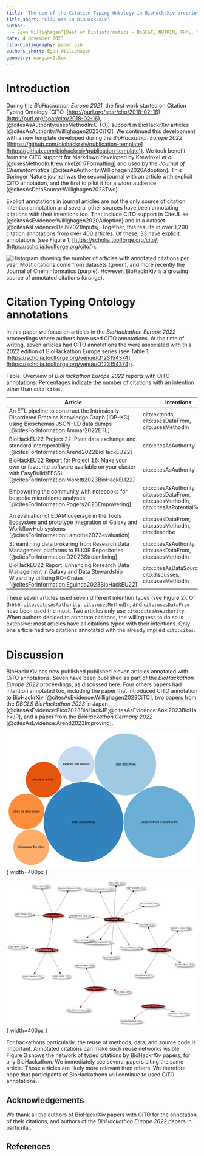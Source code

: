 ```yaml
---
title: 'The use of the Citation Typing Ontology in BioHackrXiv preprints'
title_short: 'CiTO use in BioHackrXiv'
author:
  - Egon Willighagen^[Dept of Biofinformatics - BiGCaT, NUTRIM, FHML, Maastricht University, The Netherlands], https://orcid.org/0000-0001-7542-0286
date: 4 November 2023
cito-bibliography: paper.bib
authors_short: Egon Willighagen
geometry: margin=2.5cm
---
```



# Introduction

During the *BioHackathon Europe 2021*, the first work started on Citation Typing Ontology (CITO,
[http://purl.org/spar/cito/2018-02-16](http://purl.org/spar/cito/2018-02-16), [@citesAsAuthority:usesMethodIn:CiTO])
support in BioHackrXiv articles [@citesAsAuthority:Willighagen2023CiTO].
We continued this development with a new template developed during the *BioHackathon Europe 2022*
([https://github.com/biohackrxiv/publication-template](https://github.com/biohackrxiv/publication-template)). We took benefit from the CiTO support for Markdown developed by Krewinkel *et al.*
[@usesMethodIn:Krewinkel2017Formatting] and used by the *Journal of Cheminformatics* [@citesAsAuthority:Willighagen2020Adoption]. This Springer Nature journal
was the second journal with an article with explicit CiTO annotation,
and the first to pilot it for a wider audience [@citesAsDataSource:Willighagen2023Two].

Explicit annotations in journal articles are not the only source of citation intention
annotation and several other sources have been annotating citations with their
intentions too. That include CiTO support in CiteULike [@citesAsEvidence:Willighagen2020Adoption]
and in a dataset [@citesAsEvidence:Heibi2021Inputs].
Together, this resulte in over 1,200 citation annotations from over 400 articles.
Of these, 33 have explicit annotations (see Figure 1, [https://scholia.toolforge.org/cito/](https://scholia.toolforge.org/cito/)).

![Histogram showing the number of articles with annotated citations per year. Most citations come from datasets (green),
and more recently the Journal of Cheminformatics (purple). However, BioHackrXiv is a growing source of annotated citations (orange).](./citoOverTime.png)

# Citation Typing Ontology annotations

In this paper we focus on articles in the *BioHackathon Europe 2022* proceedings
where authors have used CiTO annotations.
At the time of writing, seven articles had CiTO annotations the were associated
with this 2022 edition of BioHackathon Europe series (see Table 1,
[https://scholia.toolforge.org/venue/Q123154374](https://scholia.toolforge.org/venue/Q123154374)).

Table: Overview of *BioHackathon Europe 2022* reports with CiTO annotations.
Percentages indicate the number of citations with an intention other than `cito:cites`.

|**Article** |**Intentions** | **%CiTO** |
------------ |------------ |---
An ETL pipeline to construct the Intrinsically Disordered Proteins Knowledge Graph (IDP-KG) using Bioschemas JSON-LD data dumps [@citesForInformation:Ammar2022ETL]|cito:extends, cito:usesDataFrom, cito:usesMethodIn|71%|
BioHackEU22 Project 22: Plant data exchange and standard interoperability [@citesForInformation:Arend2022BioHackEU22]|cito:citesAsAuthority|100%|
BioHackEU22 Report for Project 16: Make your own or favourite software available on your cluster with EasyBuild/EESSI [@citesForInformation:Moretti2023BioHackEU22]|cito:citesAsAuthority|100%|
Empowering the community with notebooks for bespoke microbiome analyses [@citesForInformation:Rogers2023Empowering]|cito:citesAsAuthority, cito:usesDataFrom, cito:usesMethodIn, cito:citesAsPotentialSolution|100%|
An evaluation of EDAM coverage in the Tools Ecosystem and prototype integration of Galaxy and WorkflowHub systems [@citesForInformation:Lamothe2023evaluation]|cito:usesDataFrom, cito:usesMethodIn, cito:describe|100%|
Streamlining data brokering from Research Data Management platforms to ELIXIR Repositories [@citesForInformation:D2023Streamlining]|cito:citesAsAuthority, cito:usesDataFrom, cito:usesMethodIn|100%|
BioHackEU22 Report: Enhancing Research Data Management in Galaxy and Data Stewardship Wizard by utilising RO-Crates [@citesForInformation:Eguinoa2023BioHackEU22]|cito:citesAsDataSource, cito:discusses, cito:usesMethodIn|100%|

These seven articles used seven different intention types (see Figure 2). Of these,
`cito:citesAsAuthority`, `cito:usesMethodIn`, and `cito:usesDataFrom` have been
used the most. Two articles only use `cito:citesAsAuthority`. When authors decided
to annotate citaitons, the willingness to do so is extensive:
most articles have all citations typed with their intentions.
Only one article had two citations annotated with the already implied `cito:cites`.

# Discussion

BioHackrXiv has now published published eleven articles annotated with CiTO annotations.
Seven have been published as part of the *BioHackathon Europe 2022* proceedings, as
discussed here. Four others papers had intention annotated too, including the paper
that introduced CiTO annotation to BioHackrXiv [@citesAsEvidence:Willighagen2023CiTO],
two papers from the *DBCLS BioHackathon 2023* in Japan [@citesAsEvidence:Pico2023BioHackJP;@citesAsEvidence:Aoki2023BioHackJP],
and a paper from the *BioHackathon Germany 2022* [@citesAsEvidence:Arend2023Improving].

![Bubble chart with the citation intentions used by the *BioHackathon Europe 2022* papers.](./citationIntentions.png){ width=400px }

![Graph showing the citation network, restricted to citations with CiTO annotations. BioHackrXiv papers are shown in red.](./reuseNetwork.png){ width=400px }

For hackathons particularly, the reuse of methods, data, and source code is important.
Annotated citations can make such reuse networks visible. Figure 3 shows the network
of typed citations by BioHackrXiv papers, for any BioHackathon. We immediately
see several papers citing the same article. Those articles are likely more relevant
than others. We therefore hope that participants of BioHackathons will continue to used
CiTO annotations.

## Acknowledgements

We thank all the authors of BioHackrXiv papers with CiTO for the annotation of their citations,
and authors of the *BioHackathon Europe 2022* papers in particular.

## References
